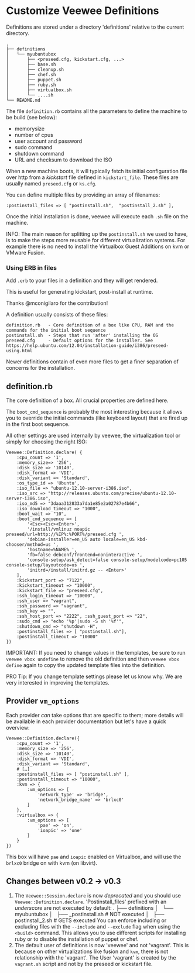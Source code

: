 # Customize Veewee Definitions

Definitions are stored under a directory 'definitions' relative to the current directory.

    .
    ├── definitions
    │   └── myubuntubox
    │       ├── <preseed.cfg, kickstart.cfg, ...>
    │       ├── base.sh
    │       ├── cleanup.sh
    │       ├── chef.sh
    │       ├── puppet.sh
    │       ├── ruby.sh
    │       ├── virtualbox.sh
    │       └── ....sh
    └── README.md

The file `definition.rb` contains all the parameters to define the machine to be build (see below):

  - memorysize
  - number of cpus
  - user account and password
  - sudo command
  - shutdown command
  - URL and checksum to download the ISO

When a new machine boots, it will typically fetch its initial configuration file over http from a _kickstart_ file
defined in `kickstart_file`. These files are usually named `preseed.cfg` or `ks.cfg`.

You can define multiple files by providing an array of filenames:

    :postinstall_files => [ "postinstall.sh",  "postinstall_2.sh" ],

Once the initial installation is done, veewee will execute each `.sh` file on the machine.

INFO: The main reason for splitting up the `postinstall.sh` we used to have, is to make the steps more reusable
for different virtualization systems. For example there is no need to install the Virtualbox Guest Additions
on kvm or VMware Fusion.


### Using ERB in files

Add `.erb` to your files in a definition and they will get rendered.

This is useful for generating kickstart, post-install at runtime.

Thanks @mconigilaro for the contribution!

A definition usually consists of these files:

    definition.rb   - Core definition of a box like CPU, RAM and the commands for the initial boot sequence
    postinstall.sh  - Steps that run 'after' installing the OS
    preseed.cfg     - Default options for the installer. See https://help.ubuntu.com/12.04/installation-guide/i386/preseed-using.html

Newer definitions contain of even more files to get a finer separation of concerns for the installation.


## definition.rb

The core definition of a box. All crucial properties are defined here.

The `boot_cmd_sequence` is probably the most interesting because it allows you to override the initial commands
(like keyboard layout) that are fired up in the first boot sequence.

All other settings are used internally by veewee, the virtualization tool or simply for choosing the right ISO:

    Veewee::Definition.declare( {
        :cpu_count => '1',
        :memory_size=> '256',
        :disk_size => '10140',
        :disk_format => 'VDI',
        :disk_variant => 'Standard',
        :os_type_id => 'Ubuntu',
        :iso_file => "ubuntu-12.10-server-i386.iso",
        :iso_src => "http://releases.ubuntu.com/precise/ubuntu-12.10-server-i386.iso",
        :iso_md5 => "3daaa312833a7da1e85e2a02787e4b66",
        :iso_download_timeout => "1000",
        :boot_wait => "10",
        :boot_cmd_sequence => [
            '<Esc><Esc><Enter>',
            '/install/vmlinuz noapic preseed/url=http://%IP%:%PORT%/preseed.cfg ',
            'debian-installer=en_US auto locale=en_US kbd-chooser/method=us ',
            'hostname=%NAME% ',
            'fb=false debconf/frontend=noninteractive ',
            'console-setup/ask_detect=false console-setup/modelcode=pc105 console-setup/layoutcode=us ',
            'initrd=/install/initrd.gz -- <Enter>'
        ],
        :kickstart_port => "7122",
        :kickstart_timeout => "10000",
        :kickstart_file => "preseed.cfg",
        :ssh_login_timeout => "10000",
        :ssh_user => "vagrant",
        :ssh_password => "vagrant",
        :ssh_key => "",
        :ssh_host_port => "2222", :ssh_guest_port => "22",
        :sudo_cmd => "echo '%p'|sudo -S sh '%f'",
        :shutdown_cmd => "shutdown -H",
        :postinstall_files => [ "postinstall.sh"],
        :postinstall_timeout => "10000"
    })

IMPORTANT: If you need to change values in the templates, be sure to run `veewee vbox undefine` to remove the old definition and then `veewee vbox define` again to copy the updated template files into the definition.

PRO Tip: If you change template settings please let us know why. We are very interested in improving the templates.


## Provider `vm_options`

Each provider _can_ take options that are specific to them; more details will
be available in each provider documentation but let's have a quick overview:

    Veewee::Definition.declare({
        :cpu_count => '1',
        :memory_size => '256',
        :disk_size => '10140',
        :disk_format => 'VDI',
        :disk_variant => 'Standard',
        # […]
        :postinstall_files => [ "postinstall.sh" ],
        :postinstall_timeout => "10000",
        :kvm => {
            :vm_options => [
                'network_type' => 'bridge',
                'network_bridge_name' => 'brlxc0'
            ]
        },
        :virtualbox => {
            :vm_options => [
                'pae' => 'on',
                'ioapic' => 'one'
            ]
        }
    })

This box will have `pae` and `ioapic` enabled on Virtualbox, and will use
the `brlxc0` bridge on with kvm (on libvirt).


## Changes between v0.2 -> v0.3

1. The `Veewee::Session.declare` is now _deprecated_ and you should use `Veewee::Definition.declare`.
   'Postinstall_files' prefixed with an _underscore_ are not executed by default:
       .
       ├── definitions
       │   └── myubuntubox
       │       ├── _postinstall.sh    # NOT executed
       │       ├── postinstall_2.sh   # GETS executed
   You can enforce including or excluding files with the `--include` and `--exclude` flag when using the `<build>` command.
   This allows you to use different scripts for installing ruby or to disable the installation of puppet or chef.
2. The default user of definitions is now 'veewee' and not 'vagrant'.
   This is because on other virtualizations like fusion and `kvm`, there is not relationship with the 'vagrant'.
   The User 'vagrant' is created by the `vagrant.sh` script and not by the preseed or kickstart file.
